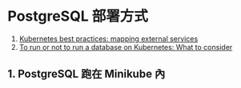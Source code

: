 # PostgreSQL 部署方式

1. [Kubernetes best practices: mapping external services](https://cloud.google.com/blog/products/gcp/kubernetes-best-practices-mapping-external-services)
2. [To run or not to run a database on Kubernetes: What to consider](https://cloud.google.com/blog/products/databases/to-run-or-not-to-run-a-database-on-kubernetes-what-to-consider)


## 1. PostgreSQL 跑在 Minikube 內